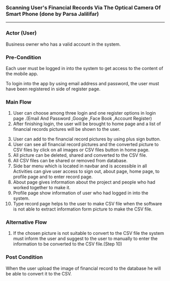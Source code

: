 ### Scanning User's Financial Records Via The Optical Camera Of Smart Phone (done by Parsa Jalilifar)

*** 

### Actor (User)

Business owner who has a valid account in the system.

### Pre-Condition

Each user must be logged in into the system to get access to the content of the mobile app.

To login into the app by using email address and password, the user must have been registered in side of register page.

### Main Flow

1. User can choose among three login and one register options in login page .(Email And Password ,Google ,Face Book ,Account Register)
2. After finishing login, the user will be brought to home page and a list of financial records pictures will be shown to the user.
3) User can add to the financial record pictures by using plus sign button.
4) User can see all financial record pictures and the converted picture to CSV files by click on all images or CSV files button in home page.
5) All picture can be deleted, shared and converted to the CSV file.
6) All CSV files can be shared or removed from database.
7) Side bar menu which is located in navbar and is accessible in all Activities can give user access to sign out, about page, home page, to profile 
   page and to enter record page.
8) About page gives information about the project and people who had worked together to make it.
9) Profile page show information of user who had logged in into the system.
10) Type record page helps to the user to make CSV file when the software is not able to extract information form picture to make the CSV file.

### Alternative Flow

1. If the chosen picture is not suitable to convert to the CSV file the system must inform the user and suggest to the user to manually to enter
   the information to be converted to the CSV file.(Step 10)


### Post Condition

When the user upload the image of financial record to the database he will be able to convert it to the CSV.

